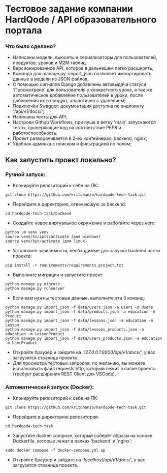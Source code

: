 # Тестовое задание компании HardQode / API образовательного портала

### Что было сделано?
* Написаны модели, вьюсеты и сериализаторы для пользователей, продуктов, уроков и M2M таблиц;
* Версионированное API, которое в дальнешем легко расширять;
* Команда для manage.py: import_json позволяет импортировать данные в модели из JSON файлов.
* С помощью сигналов Django добавлены автовыдача статуса 'Просмотрено' для пользователя у конкретного урока, а так же автоматическое добавление пользователей в уроки, после добавления их в продукт, аналогично с удалением;
* Подключён Swagger: документация доступна по эндпоинту '/api/v1/docs/';
* Написаны тесты для API;
* Настроен Github Workflows, при пуше в ветку 'main' запускаются тесты, проверяющие код на соответствие PEP8 и работоспособность.
* Проект разворачивается в 2-ёх контейнерах: backend, nginx;
* Удобная админка с поиском и фильтрацией по полям;

## Как запустить проект локально?

### Ручной запуск:
* Клонируйте репозиторий к себе на ПК:
```
git clone https://github.com/kritohanzo/hardqode-tech-task.git
```
* Перейдите в директорию, отвечающую за backend:
```
cd hardqode-tech-task/backend
```
* Создайте новое виртуальное окружение и работайте через него:
```
python -m venv venv
source venv/Scripts/activate (для windows)
source venv/bin/activate (для linux)
```
* Установите зависимости, необходимые для запуска backend части проекта:
```
pip install -r requirements/requirements.project.txt
```
* Выполните миграции и запустите проект:
```
python manage.py migrate
python manage.py runserver
```
* Если вам нужны тестовые данные, выполните эти 5 команд:
```
python manage.py import_json -f data/users.json -a users -m Users
python manage.py import_json -f data/products.json -a education -m Product
python manage.py import_json -f data/lessons.json -a education -m Lesson
python manage.py import_json -f data/lessons_products.json -a education -m LessonProduct
python manage.py import_json -f data/users_products.json -a education -m UserProduct
```
* Откройте браузер и зайдите на '*127.0.0.1:8000/api/v1/docs/*', у вас загрузится страница проекта.
* Для просмотра тестовых запросов, по желанию, вы можете использовать файл requests.http, который лежит в папке проекта (требует расширения REST Client для VSCode).

### Автоматический запуск (Docker):
* Клонируйте репозиторий к себе на ПК:
```
git clone https://github.com/kritohanzo/hardqode-tech-task.git
```
* Перейдите в директорию репозитория:
```
cd hardqode-tech-task
```
* Запустите docker-compose, который соберёт образы на основе Dockerfile, которые лежат в папках 'backend' и 'nginx':
```
sudo docker compose -f docker-compose.yml up
```
* Откройте браузер и зайдите на '*localhost/api/v1/docs/*', у вас загрузится страница проекта.